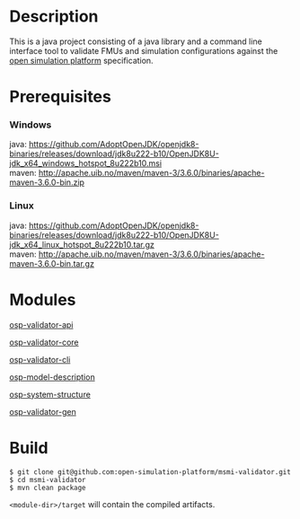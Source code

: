 # Description
This is a java project consisting of a java library and a command line interface tool to validate FMUs and simulation
configurations against the [open simulation platform](https://www.opensimulationplatform.com) specification.

# Prerequisites
### Windows
java: https://github.com/AdoptOpenJDK/openjdk8-binaries/releases/download/jdk8u222-b10/OpenJDK8U-jdk_x64_windows_hotspot_8u222b10.msi
\
maven: http://apache.uib.no/maven/maven-3/3.6.0/binaries/apache-maven-3.6.0-bin.zip

### Linux
java: https://github.com/AdoptOpenJDK/openjdk8-binaries/releases/download/jdk8u222-b10/OpenJDK8U-jdk_x64_linux_hotspot_8u222b10.tar.gz
\
maven: http://apache.uib.no/maven/maven-3/3.6.0/binaries/apache-maven-3.6.0-bin.tar.gz

# Modules
[osp-validator-api](/osp-validator-api/README.md)

[osp-validator-core](/osp-validator-core/README.md)

[osp-validator-cli](/osp-validator-cli/README.md)

[osp-model-description](/osp-model-description/README.md)

[osp-system-structure](/osp-system-structure/README.md)

[osp-validator-gen](/osp-validator-gen/README.md)

# Build
```
$ git clone git@github.com:open-simulation-platform/msmi-validator.git
$ cd msmi-validator
$ mvn clean package
```

`<module-dir>/target` will contain the compiled artifacts.